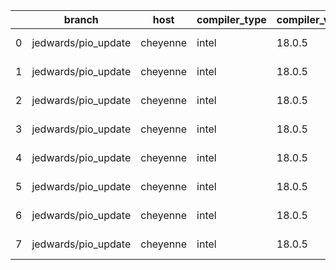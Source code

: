 |    | branch              | host     | compiler_type   | compiler_version   | mpi_type   | mpi_version   | o_g   | os    | build_passed   | unit_pass   | unit_fail   | system_pass   | system_fail   | example_pass   | example_fail   | nuopc_pass   | nuopc_fail   | hash                                                                                                                                       | modified                   |
|----|---------------------|----------|-----------------|--------------------|------------|---------------|-------|-------|----------------|-------------|-------------|---------------|---------------|----------------|----------------|--------------|--------------|--------------------------------------------------------------------------------------------------------------------------------------------|----------------------------|
|  0 | jedwards/pio_update | cheyenne | intel           | 18.0.5             | mpiuni     | none          | O     | Linux | Fail           | fail        | fail        | fail          | fail          | fail           | fail           | 0            | 50           | [artifacts](https://github.com/esmf-org/esmf-test-artifacts/tree/cheyenne/jedwards_pio_update/cheyenne/intel/18.0.5/O/mpiuni/none)         | 2022-02-05 05:37:17.621496 |
|  1 | jedwards/pio_update | cheyenne | intel           | 18.0.5             | mpiuni     | none          | g     | Linux | Fail           | fail        | fail        | fail          | fail          | fail           | fail           | 0            | 50           | [artifacts](https://github.com/esmf-org/esmf-test-artifacts/tree/cheyenne/jedwards_pio_update/cheyenne/intel/18.0.5/g/mpiuni/none)         | 2022-02-05 05:37:17.621496 |
|  2 | jedwards/pio_update | cheyenne | intel           | 18.0.5             | intelmpi   | 2018.4.274    | O     | Linux | Pass           | fail        | fail        | fail          | fail          | fail           | fail           | queued       | queued       | [artifacts](https://github.com/esmf-org/esmf-test-artifacts/tree/cheyenne/jedwards_pio_update/cheyenne/intel/18.0.5/O/intelmpi/2018.4.274) | 2022-02-04 14:07:13.317036 |
|  3 | jedwards/pio_update | cheyenne | intel           | 18.0.5             | intelmpi   | 2018.4.274    | g     | Linux | Pass           | 13657       | 0           | 49            | 0             | 80             | 0              | 50           | 0            | [artifacts](https://github.com/esmf-org/esmf-test-artifacts/tree/cheyenne/jedwards_pio_update/cheyenne/intel/18.0.5/g/intelmpi/2018.4.274) | 2022-02-04 14:07:13.317036 |
|  4 | jedwards/pio_update | cheyenne | intel           | 18.0.5             | mpt        | 2.19          | O     | Linux | Pass           | fail        | fail        | fail          | fail          | fail           | fail           | queued       | queued       | [artifacts](https://github.com/esmf-org/esmf-test-artifacts/tree/cheyenne/jedwards_pio_update/cheyenne/intel/18.0.5/O/mpt/2.19)            | 2022-02-04 14:07:13.317036 |
|  5 | jedwards/pio_update | cheyenne | intel           | 18.0.5             | mpt        | 2.19          | g     | Linux | Pass           | 13657       | 0           | 49            | 0             | 80             | 0              | 0            | 50           | [artifacts](https://github.com/esmf-org/esmf-test-artifacts/tree/cheyenne/jedwards_pio_update/cheyenne/intel/18.0.5/g/mpt/2.19)            | 2022-02-04 14:07:13.317036 |
|  6 | jedwards/pio_update | cheyenne | intel           | 18.0.5             | openmpi    | 3.1.4         | O     | Linux | Pass           | fail        | fail        | fail          | fail          | fail           | fail           | queued       | queued       | [artifacts](https://github.com/esmf-org/esmf-test-artifacts/tree/cheyenne/jedwards_pio_update/cheyenne/intel/18.0.5/O/openmpi/3.1.4)       | 2022-02-04 14:07:13.317036 |
|  7 | jedwards/pio_update | cheyenne | intel           | 18.0.5             | openmpi    | 3.1.4         | g     | Linux | Pass           | fail        | fail        | fail          | fail          | fail           | fail           | queued       | queued       | [artifacts](https://github.com/esmf-org/esmf-test-artifacts/tree/cheyenne/jedwards_pio_update/cheyenne/intel/18.0.5/g/openmpi/3.1.4)       | 2022-02-04 14:07:13.317036 |